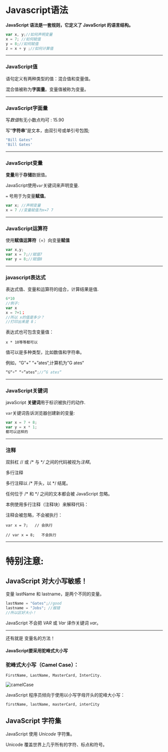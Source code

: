 # Javascript语法

**JavaScript 语法是一套规则，它定义了 JavaScript 的语言结构。**

```javascript
var x, y;//如何声明变量
x = 7; //如何赋值
y = 8;//如何赋值
z = x + y ;//如何计算值
```

****

### **JavaScript值**

语句定义有两种类型的值：混合值和变量值。

混合值被称为**字面量**。变量值被称为变量。

****

### **JavaScript字面量**

写*数值*有无小数点均可 : 15.90

写“**字符串**”是文本，由双引号或单引号包围;

```javascript
"Bill Gates"
'Bill Gates'
```

****

### **JavaScript变量**

**变量**用于**存储**数据值。

JavaScript使用`var`关键词来声明变量.

`=`  号用于为变量**赋值**。

```javascript
var x; //声明变量
x = 7 //变量赋值为x=7 7
```

****

### **JavaScript运算符**

使用**赋值运算符**（=）向变量**赋值**

```javascript
var x,y;
var x = 7;//赋值7
var y = 8;//赋值8
```

****

### javascript表达式

表达式值、变量和运算符的组合，计算结果是值.

```javascript
6*10
//例子:
var x 
x = 7+1；
//所以 x的值是多少？
//打印出来是 8；
```

表达式也可包含变量值：

```
x * 10等等都可以
```

值可以是多种类型，比如数值和字符串。

例如，“G“+” “+”ates“,计算机为”G ates“ 

```javascript
“G“+” “+”ates“;//”G ates“ 
```

****

### JavaScript关键词

javaScript **关键词**用于标识被执行的动作.

`var`关键词告诉浏览器创建新的变量:

```javascript
var x = 7 + 8;
var y = x * 1;
都可以这样的
```

****

### 注释

双斜杠 // 或 /* 与 **/* 之间的代码被视为*注释*。

多行注释

多行注释以 /* 开头，以 */ 结尾。

任何位于 /* 和 */ 之间的文本都会被 JavaScript 忽略。

本例使用多行注释（注释块）来解释代码：

注释会被忽略，不会被执行：

```
var x = 7;   // 会执行

// var x = 8;   不会执行
```

****

# 特别注意:

## JavaScript 对大小写敏感！

变量 lastName 和 lastname，是两个不同的变量。

```javascript
lastName = "Gates";//good
lastname = "Jobs"; //报错
//所以区好大小！
```

JavaScript 不会把 *VAR* 或 *Var* 译作关键词 *var*。

***

还有就是 变量名的方法！

#### JavaScript要采用驼峰式大小写

### 驼峰式大小写（Camel Case）：

```
FirstName, LastName, MasterCard, InterCity.
```

![camelCase](https://www.w3school.com.cn/i/camelcase.png)

JavaScript 程序员倾向于使用以小写字母开头的驼峰大小写：

```
firstName, lastName, masterCard, interCity
```

## JavaScript 字符集

JavaScript 使用 *Unicode* 字符集。

Unicode 覆盖世界上几乎所有的字符、标点和符号。